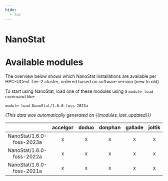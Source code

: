 ```yaml
---
hide:
  - toc
---
```


NanoStat
========

# Available modules


The overview below shows which NanoStat installations are available per HPC-UGent Tier-2 cluster, ordered based on software version (new to old).

To start using NanoStat, load one of these modules using a `module load` command like:

```shell
module load NanoStat/1.6.0-foss-2023a
```

*(This data was automatically generated on {{modules_last_updated}})*  

| |accelgor|doduo|donphan|gallade|joltik|shinx|skitty|
| :---: | :---: | :---: | :---: | :---: | :---: | :---: | :---: |
|NanoStat/1.6.0-foss-2023a|x|x|x|x|x|x|x|
|NanoStat/1.6.0-foss-2022a|x|x|x|x|x|-|-|
|NanoStat/1.6.0-foss-2021a|x|x|x|x|x|-|-|
